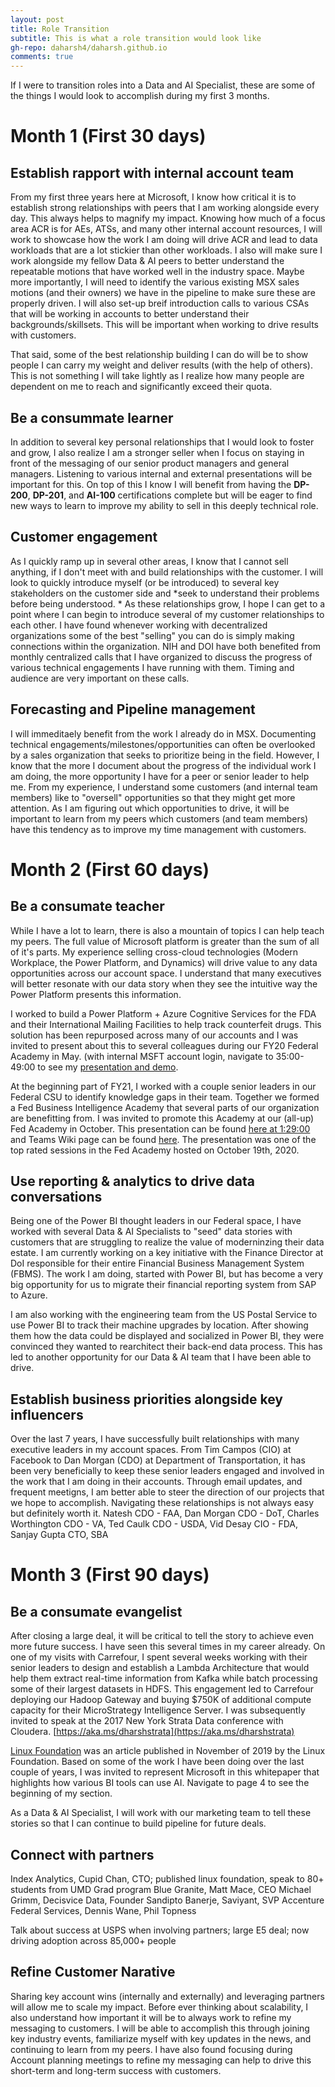 ```yaml
---
layout: post
title: Role Transition
subtitle: This is what a role transition would look like
gh-repo: daharsh4/daharsh.github.io
comments: true
---
```


If I were to transition roles into a Data and AI Specialist, these are some of the things I would look to accomplish during my first 3 months. 

# Month 1 (First 30 days)
## Establish rapport with internal account team
From my first three years here at Microsoft, I know how critical it is to establish strong relationships with peers that I am working alongside every day. This always helps to magnify my impact. Knowing how much of a focus area ACR is for AEs, ATSs, and many other internal account resources, I will work to showcase how the work I am doing will drive ACR and lead to data workloads that are a lot stickier than other workloads. I also will make sure I work alongside my fellow Data & AI peers to better understand the repeatable motions that have worked well in the industry space. Maybe more importantly, I will need to identify the various existing MSX sales motions (and their owners) we have in the pipeline to make sure these are properly driven. I will also set-up breif introduction calls to various CSAs that will be working in accounts to better understand their backgrounds/skillsets. This will be important when working to drive results with customers. 

That said, some of the best relationship building I can do will be to show people I can carry my weight and deliver results (with the help of others). This is not something I will take lightly as I realize how many people are dependent on me to reach and significantly exceed their quota. 

## Be a consummate learner
In addition to several key personal relationships that I would look to foster and grow, I also realize I am a stronger seller when I focus on staying in front of the messaging of our senior product managers and general managers. Listening to various internal and external presentations will be important for this. On top of this I know I will benefit from having the **DP-200**, **DP-201**, and **AI-100** certifications complete but will be eager to find new ways to learn to improve my ability to sell in this deeply technical role.

## Customer engagement
As I quickly ramp up in several other areas, I know that I cannot sell anything, if I don't meet with and build relationships with the customer. I will look to quickly introduce myself (or be introduced) to several key stakeholders on the customer side and *seek to understand their problems before being understood. * As these relationships grow, I hope I can get to a point where I can begin to introduce several of my customer relationships to each other. I have found whenever working with decentralized organizations some of the best "selling" you can do is simply making connections within the organization. NIH and DOI have both benefited from monthly centralized calls that I have organized to discuss the progress of various technical engagements I have running with them. Timing and audience are very important on these calls. 

## Forecasting and Pipeline management
I will immeditaely benefit from the work I already do in MSX. Documenting technical engagements/milestones/opportunities can often be overlooked by a sales organization that seeks to prioritize being in the field. However, I know that the more I document about the progress of the individual work I am doing, the more opportunity I have for a peer or senior leader to help me. From my experience, I understand some customers (and internal team members) like to "oversell" opportunities so that they might get more attention. As I am figuring out which opportunities to drive, it will be important to learn from my peers which customers (and team members) have this tendency as to improve my time management with customers. 

# Month 2 (First 60 days)
## Be a consumate teacher 
While I have a lot to learn, there is also a mountain of topics I can help teach my peers. The full value of Microsoft platform is greater than the sum of all of it's parts. My experience selling cross-cloud technologies (Modern Workplace, the Power Platform, and Dynamics) will drive value to any data opportunities across our account space. I understand that many executives will better resonate with our data story when they see the intuitive way the Power Platform presents this information. 

I worked to build a Power Platform + Azure Cognitive Services for the FDA and their International Mailing Facilities to help track counterfeit drugs. This solution has been repurposed across many of our accounts and I was invited to present about this to several colleagues during our FY20 Federal Academy in May. (with internal MSFT account login, navigate to 35:00-49:00 to see my [presentation and demo](https://msit.microsoftstream.com/video/d330a4ff-0400-96d1-8006-f1ea8bd89ea8).

At the beginning part of FY21, I worked with a couple senior leaders in our Federal CSU to identify knowledge gaps in their team. Together we formed a Fed Business Intelligence Academy that several parts of our organization are benefitting from. I was invited to promote this Academy at our (all-up) Fed Academy in October. This presentation can be found [here at 1:29:00](https://msit.microsoftstream.com/video/4ad4a3ff-0400-9fb2-8d76-f1eb1256de92) and Teams Wiki page can be found [here](https://teams.microsoft.com/l/channel/19%3A8870b6639f784d6e9f9e38bfa66fbbe5%40thread.skype/tab%3A%3A2e467fe1-ae35-4062-8cb7-2b5774389db0?groupId=eabdd334-79a8-4b9e-9309-6d17d0d7edb1&tenantId=72f988bf-86f1-41af-91ab-2d7cd011db47). The presentation was one of the top rated sessions in the Fed Academy hosted on October 19th, 2020. 

## Use reporting & analytics to drive data conversations
Being one of the Power BI thought leaders in our Federal space, I have worked with several Data & AI Specialists to "seed" data stories with customers that are struggling to realize the value of moderninzing their data estate. 
 I am currently working on a key initiative with the Finance Director at DoI responsible for their entire Financial Business Management System (FBMS). The work I am doing, started with Power BI, but has become a very big opportunity for us to migrate their financial reporting system from SAP to Azure. 

I am also working with the engineering team from the US Postal Service to use Power BI to track their machine upgrades by location. After showing them how the data could be displayed and socialized in Power BI, they were convinced they wanted to rearchitect their back-end data process. This has led to another opportunity for our Data & AI team that I have been able to drive. 

## Establish business priorities alongside key influencers 
Over the last 7 years, I have successfully built relationships with many executive leaders in my account spaces. From Tim Campos (CIO) at Facebook to Dan Morgan (CDO) at Department of Transportation, it has been very beneficially to keep these senior leaders engaged and involved in the work that I am doing in their accounts. Through email updates, and frequent meetigns, I am better able to steer the direction of our projects that we hope to accomplish. Navigating these relationships is not always easy but definitely worth it. Natesh CDO - FAA, Dan Morgan CDO - DoT, Charles Worthington CDO - VA, Ted Caulk CDO - USDA, Vid Desay CIO - FDA, Sanjay Gupta CTO, SBA

# Month 3 (First 90 days)
## Be a consumate evangelist 
After closing a large deal, it will be critical to tell the story to achieve even more future success. I have seen this several times in my career already. On one of my visits with Carrefour, I spent several weeks working with their senior leaders to design and establish a Lambda Architecture that would help them extract real-time information from Kafka while batch processing some of their largest datasets in HDFS. This engagement led to Carrefour deploying our Hadoop Gateway and buying $750K of additional compute capacity for their MicroStrategy Intelligence Server. I was subsequently invited to speak at the 2017 New York Strata Data conference with Cloudera. [https://aka.ms/dharshstrata](https://aka.ms/dharshstrata)

[Linux Foundation](https://aka.ms/dharshlinux) was an article published in November of 2019 by the Linux Foundation. Based on some of the work I have been doing over the last couple of years, I was invited to represent Microsoft in this whitepaper that highlights how various BI tools can use AI. Navigate to page 4 to see the beginning of my section.

As a Data & AI Specialist, I will work with our marketing team to tell these stories so that I can continue to build pipeline for future deals. 

## Connect with partners
Index Analytics, Cupid Chan, CTO; published linux foundation, speak to 80+ students from UMD Grad program
Blue Granite, Matt Mace, CEO
Michael Grimm, Decisvice Data, Founder
Sandipto Banerje, Saviyant, SVP
Accenture Federal Services, Dennis Wane, Phil Topness

Talk about success at USPS when involving partners; large E5 deal; now driving adoption across 85,000+ people

## Refine Customer Narative 
Sharing key account wins (internally and externally) and leveraging partners will allow me to scale my impact. Before ever thinking about scalability, I also understand how important it will be to always work to refine my messaging to customers. I will be able to accomplish this through joining key industry events, familiarize myself with key updates in the news, and continuing to learn from my peers. I have also found focusing during Account planning meetings to refine my messaging can help to drive this short-term and long-term success with customers. 


